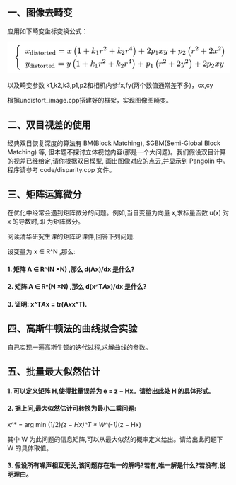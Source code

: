 ## 一、图像去畸变

应用如下畸变坐标变换公式：

![畸变公式](assets/markdown-img-paste-20190707162850408.png)

以及畸变参数 k1,k2,k3,p1,p2和相机内参fx,fy(两个数值通常差不多)，cx,cy

根据undistort_image.cpp搭建好的框架，实现图像图畸变。


## 二、双目视差的使用

经典双目恢复深度的算法有 BM(Block Matching), SGBM(Semi-Global Block Matching) 等,
但本题不探讨立体视觉内容(那是一个大问题)。我们假设双目计算的视差已经给定,请你根据双目模型,
画出图像对应的点云,并显示到 Pangolin 中。程序请参考 code/disparity.cpp 文件。




## 三、矩阵运算微分

在优化中经常会遇到矩阵微分的问题。例如,当自变量为向量 x,求标量函数 u(x) 对 x 的导数时,即
为矩阵微分。

阅读清华研究生课的矩阵论课件,回答下列问题:

设变量为 x ∈ R^N ,那么:
#### 1. 矩阵 A ∈ R^(N ×N) ,那么 d(Ax)/dx 是什么?


#### 2. 矩阵 A ∈ R^(N ×N) ,那么 d(x^T*A*x)/dx 是什么?


#### 3. 证明:    x^T*A*x = tr(A*x*x^T).


## 四、高斯牛顿法的曲线拟合实验
自己实现一遍高斯牛顿的迭代过程,求解曲线的参数。

## 五、批量最大似然估计

#### 1. 可以定义矩阵 H,使得批量误差为 e = z − Hx。请给出此处 H 的具体形式。
#### 2. 据上问,最大似然估计可转换为最小二乘问题:

x^* = arg min (1/2)*(z − Hx)^T * W^(-1)*(z − Hx)

其中 W 为此问题的信息矩阵,可以从最大似然的概率定义给出。请给出此问题下 W 的具体取值。

#### 3. 假设所有噪声相互无关,该问题存在唯一的解吗?若有,唯一解是什么?若没有,说明理由。
